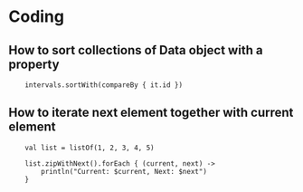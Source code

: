# Coding

## How to sort collections of Data object with a property

```
    intervals.sortWith(compareBy { it.id })
```

## How to iterate next element together with current element

```
    val list = listOf(1, 2, 3, 4, 5)

    list.zipWithNext().forEach { (current, next) ->
        println("Current: $current, Next: $next")
    }
```